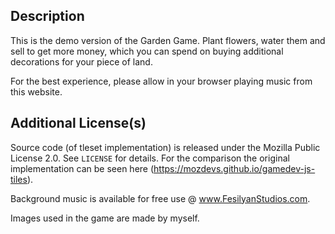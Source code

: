 ## Description

This is the demo version of the Garden Game. Plant flowers, water them and sell to get more money, which you can spend on buying additional decorations for your piece of land.

For the best experience, please allow in your browser playing music from this website.

## Additional License(s)

Source code (of tleset implementation) is released under the Mozilla Public License 2.0. See `LICENSE` for details. For the comparison the original implementation can be seen here (https://mozdevs.github.io/gamedev-js-tiles).

Background music is available for free use @ www.FesilyanStudios.com.

Images used in the game are made by myself.
